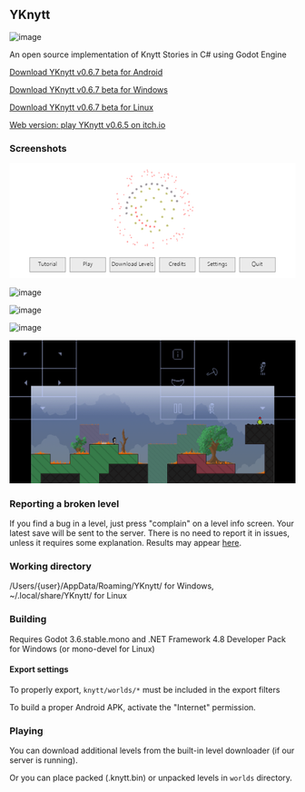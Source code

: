 ## YKnytt

![image](screenshots/cover.png)

An open source implementation of Knytt Stories in C# using Godot Engine

[Download YKnytt v0.6.7 beta for Android](https://github.com/youkaicountry/yknytt/releases/download/0.6.7/YKnytt_v0.6.7.apk)

[Download YKnytt v0.6.7 beta for Windows](https://github.com/youkaicountry/yknytt/releases/download/0.6.7/YKnytt_v0.6.7_win.zip)

[Download YKnytt v0.6.7 beta for Linux](https://github.com/youkaicountry/yknytt/releases/download/0.6.7/YKnytt_v0.6.7_linux.zip)

[Web version: play YKnytt v0.6.5 on itch.io](https://youkaicountry.itch.io/yknytt)

### Screenshots

![image](screenshots/screen6.png)

![image](screenshots/screen5.png)

![image](screenshots/screen3.png)

![image](screenshots/screen4.png)

![image](screenshots/screen7.png)

### Reporting a broken level

If you find a bug in a level, just press "complain" on a level info screen. Your latest save will be sent to the server. There is no need to report it in issues, unless it requires some explanation. Results may appear [here](https://github.com/youkaicountry/yknytt/issues/200).

### Working directory

/Users/{user}/AppData/Roaming/YKnytt/ for Windows, ~/.local/share/YKnytt/ for Linux

### Building

Requires Godot 3.6.stable.mono and .NET Framework 4.8 Developer Pack for Windows (or mono-devel for Linux)

#### Export settings

To properly export, `knytt/worlds/*` must be included in the export filters

To build a proper Android APK, activate the "Internet" permission.

### Playing

You can download additional levels from the built-in level downloader (if our server is running).

Or you can place packed (.knytt.bin) or unpacked levels in `worlds` directory.
